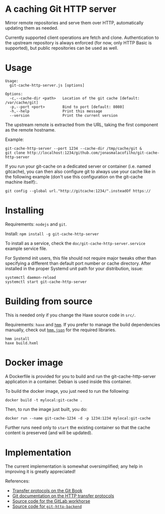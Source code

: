 A caching Git HTTP server
=========================

Mirror remote repositories and serve them over HTTP, automatically updating
them as needed.

Currently supported client operations are fetch and clone.  Authentication to
the upstream repository is always enforced (for now, only HTTP Basic is
supported), but public repositories can be used as well.

# Usage

```
Usage:
  git-cache-http-server.js [options]

Options:
  -c,--cache-dir <path>   Location of the git cache [default: /var/cache/git]
  -p,--port <port>        Bind to port [default: 8080]
  -h,--help               Print this message
  --version               Print the current version
```

The upstream remote is extracted from the URL, taking the first component as
the remote hostname.

Example:

```
git-cache-http-server --port 1234 --cache-dir /tmp/cache/git &
git clone http://localhost:1234/github.com/jonasmalacofilho/git-cache-http-server
```

If you run your git-cache on a dedicated server or container (i.e. named gitcache), you can then also configure git to always use your cache like in the following example (don't use this configuration on the git-cache machine itself):.
```
git config --global url."http://gitcache:1234/".insteadOf https://
```

# Installing

Requirements: `nodejs` and `git`.

Install: `npm install -g git-cache-http-server`

To install as a service, check the `doc/git-cache-http-server.service` example
service file.

For Systemd init users, this file should not require major tweaks other than
specifying a different than default port number or cache directory.  After
installed in the proper Systemd unit path for your distribution, issue:

```
systemctl daemon-reload
systemctl start git-cache-http-server
```

# Building from source

This is needed only if you change the Haxe source code in `src/`.

Requirements: `haxe` and [`hmm`](https://github.com/andywhite37/hmm).  If you prefer to manage the build dependencies manually, check out [`hmm.json`](hmm.json) for the required libraries.

```
hmm install
haxe build.hxml
```

# Docker image

A Dockerfile is provided for you to build and run the git-cache-http-server application in a container. Debian is used inside this container.

To build the docker image, you just need to run the following:

```
docker build -t mylocal:git-cache .
```

Then, to run the image just built, you do:

```
docker run --name git-cache-1234 -d -p 1234:1234 mylocal:git-cache
```

Further runs need only to ```start``` the existing container so that the cache content is preserved (and will be updated).

# Implementation

The current implementation is somewhat oversimplified; any help in improving it
is greatly appreciated!

References:

 - [Transfer protocols on the Git Book](http://git-scm.com/book/en/v2/Git-Internals-Transfer-Protocols)
 - [Git documentation on the HTTP transfer protocols](https://github.com/git/git/blob/master/Documentation/technical/http-protocol.txt)
 - [Source code for the GitLab workhorse](https://gitlab.com/gitlab-org/gitlab-workhorse/blob/master/handlers.go)
 - [Source code for `git-http-backend`](https://github.com/git/git/blob/master/http-backend.c)

